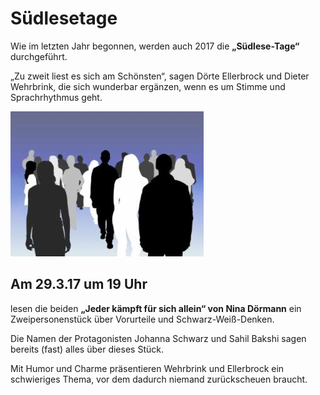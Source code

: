# Südlesetage

Wie im letzten Jahr begonnen, werden auch 2017 die **„Südlese-Tage“**
durchgeführt.

„Zu zweit liest es sich am Schönsten“, sagen Dörte Ellerbrock und Dieter
Wehrbrink, die sich wunderbar ergänzen, wenn es um Stimme und
Sprachrhythmus geht.

![](/img/wsb_309x194_schwarz-wei$C3$9F.jpg)

## Am 29.3.17 um 19 Uhr

lesen die beiden **„Jeder kämpft für sich allein“ von Nina Dörmann** ein
Zweipersonenstück über Vorurteile und Schwarz-Weiß-Denken.

Die Namen der Protagonisten Johanna Schwarz und Sahil Bakshi sagen
bereits (fast) alles über dieses Stück.

Mit Humor und Charme präsentieren Wehrbrink und Ellerbrock ein
schwieriges Thema, vor dem dadurch niemand zurückscheuen braucht.
